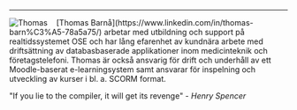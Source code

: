 <hr>
<img src="img/thomas_72x96.jpg" alt="Thomas" style="float: left; margin-right: 1rem;">
<span class="byline">[Thomas Barnå](https://www.linkedin.com/in/thomas-barn%C3%A5-78a5a75/)
arbetar med utbildning och support på realtidssystemet OSE och har lång
efarenhet av kundnära arbete med driftsättning av databasbaserade
applikationer inom medicinteknik och företagstelefoni. Thomas är också
ansvarig för drift och underhåll av ett Moodle-baserat e-learningsystem samt
ansvarar för inspelning och utveckling av kurser i bl. a. SCORM format.</span>

<span class="byline">"If you lie to the compiler, it will get its revenge" - <cite>Henry Spencer</cite></span>
